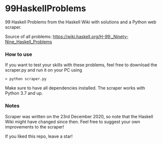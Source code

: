 # 99HaskellProblems
99 Haskell Problems from the Haskell Wiki with solutions and a Python web scraper.

Source of all problems: https://wiki.haskell.org/H-99:_Ninety-Nine_Haskell_Problems

### How to use
If you want to test your skills with these problems, feel free to download the scraper.py and run it on your PC using
```
> python scraper.py
```
Make sure to have all dependencies installed. The scraper works with Python 3.7 and up.

### Notes
Scraper was written on the 23rd December 2020, so note that the Haskell Wiki might have changed since then. Feel free to suggest your own improvements to the scraper!

If you liked this repo, leave a star!